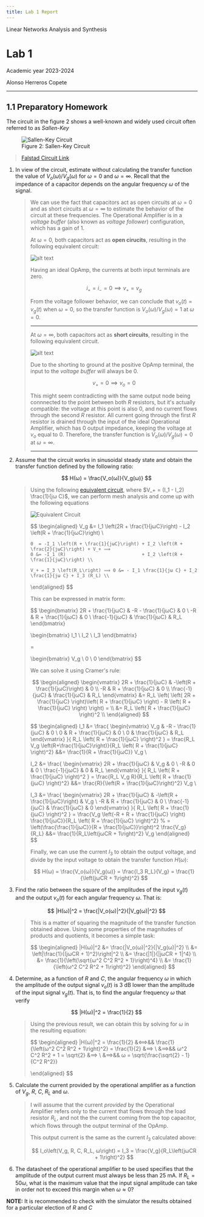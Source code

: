 ```yaml
---
title: Lab 1 Report
---
```


<style>
:root {
    --markdown-font-family: "Times New Roman", Times, serif;
    --markdown-font-size: 10.5pt;
    --vscode-textBlockQuote-border: blue;
}
</style>

<p class="supt1 center">Linear Networks Analysis and Synthesis</p>

# Lab 1

<p class="subt2 center">
Academic year 2023-2024
</p>
<p class="subt2 center">
Alonso Herreros Copete
</p>

---

## 1.1 Preparatory Homework

The circuit in the figure 2 shows a well-known and widely used circuit often referred to as
*Sallen-Key*

<figure> <!-- Sallen-Key Circuit -->
    <img src="./img/fig2.png" alt="Sallen-Key Circuit">
    <figcaption>
        Figure 2: Sallen-Key Circuit
    </figcaption>
</figure>

> [Falstad Circuit Link](https://tinyurl.com/29etbpa6)

1. In view of the circuit, estimate without calculating the transfer function the value of $V_o(ω)/V_g(ω)$ for
   $ω = 0$ and $ω = ∞$. Recall that the impedance of a capacitor depends on the angular frequency $ω$ of the
   signal.

   > We can use the fact that capacitors act as open circuits at $ω = 0$ and as short circuits at $ω = ∞$ to
   > estimate the behavior of the circuit at these frequencies. The Operational Amplifier is in a *voltage
   > buffer* (also known as *voltage follower*) configuration, which has a gain of 1.
   >
   > At $ω = 0$, both capacitors act as **open cirucits**, resulting in the following equivalent circuit:
   >
   > ![alt text](img/fig_1.1.1.1.png)
   >
   > Having an ideal OpAmp, the currents at both input terminals are zero.
   >
   > $$
   > i_+ = i_- = 0  ⟹  v_+ = v_g
   > $$
   >
   > From the voltage follower behavior, we can conclude that $v_o(t) = v_g(t)$ when $ω = 0$, so
   > the transfer function is $V_o(ω)/V_g(ω) = 1$ at $ω = 0$.
   >
   > ---
   >
   > At $ω = ∞$, both capacitors act as **short circuits**, resulting in the following equivalent
   > circuit.
   >
   > ![alt text](img/fig_1.1.1.2.png)
   >
   > Due to the shorting to ground at the positive OpAmp terminal, the input to the *voltage buffer* will
   > always be $0$.
   >
   > $$
   > v_+ = 0 ⟹ v_o = 0
   > $$
   >
   > This might seem contradicting with the same output node being connnected to the point between both $R$
   > resistors, but it's actually compatible: the voltage at this point is also 0, and no current flows
   > through the second $R$ resistor. All current going through the first $R$ resistor is drained through the
   > input of the ideal Operational Amplifier, which has 0 output impedance, keeping the voltage at $v_o$
   > equal to $0$. Therefore, the transfer function is $V_o(ω)/V_g(ω) = 0$ at $ω = ∞$.
   >
   > ---

2. Assume that the circuit works in sinusoidal steady state and obtain the transfer function defined by the
   following ratio:

    $$
    H(ω) = \frac{V_o(ω)}{V_g(ω)}
    $$

    > Using the following [equivalent circuit](https://tinyurl.com/224jqvnv "Falstad circuit"), where $V_+ =
    > (I_1 - I_2) \frac{1}{jω C}$, we can perform mesh analysis and come up with the following equations
    >
    > ![Equivalent Circuit](img/fig_1.1.2.1.drawio.svg)
    >
    > $$
    > \begin{aligned}
    >     V_g &= I_1 \left(2R + \frac{1}{jωC}\right) - I_2 \left(R + \frac{1}{jωC}\right) \\
    >
    >     0  = -I_1 \left(R + \frac{1}{jωC}\right) + I_2 \left(R + \frac{2}{jωC}\right) + V_+ ⟹
    >     0 &= -I_1 (R)                            + I_2 \left(R + \frac{1}{jωC}\right) \\
    >
    >     V_+ = I_3 \left(R_L\right) ⟹ 0 &= - I_1 \frac{1}{jω C} + I_2 \frac{1}{jω C} + I_3 (R_L) \\
    > \end{aligned}
    > $$
    >
    > This can be expressed in matrix form:
    >
    > $$
    > \begin{bmatrix}
    >     2R + \frac{1}{jωC} & -R - \frac{1}{jωC} & 0 \\
    >     -R & R + \frac{1}{jωC} & 0 \\
    >     \frac{-1}{jωC} & \frac{1}{jωC} & R_L
    > \end{bmatrix}
    >
    > \begin{bmatrix}
    >     I_1 \\
    >     I_2 \\
    >     I_3
    > \end{bmatrix}
    >
    > =
    >
    > \begin{bmatrix}
    >     V_g \\
    >     0 \\
    >     0
    > \end{bmatrix}
    > $$
    >
    > We can solve it using Cramer's rule:
    >
    > $$
    > \begin{aligned}
    > \begin{vmatrix}
    >     2R + \frac{1}{jωC} & -\left(R + \frac{1}{jωC}\right) & 0 \\
    >     -R & R + \frac{1}{jωC} & 0 \\
    >     \frac{-1}{jωC} & \frac{1}{jωC} & R_L
    > \end{vmatrix}
    > &= R_L \left(
    >     \left( 2R + \frac{1}{jωC} \right)\left( R + \frac{1}{jωC} \right) -
    >     R \left( R + \frac{1}{jωC} \right)
    > \right) = \\
    > &= R_L \left( R + \frac{1}{jωC} \right)^2  \\
    > \end{aligned}
    > $$
    >
    > $$
    > \begin{aligned}
    > I_1
    > &= \frac{
    >     \begin{vmatrix}
    >         V_g & -R - \frac{1}{jωC} & 0 \\
    >         0 & R + \frac{1}{jωC} & 0 \\
    >         0 & \frac{1}{jωC} & R_L
    >     \end{vmatrix}
    > }{
    >     R_L \left( R + \frac{1}{jωC} \right)^2
    > }
    >   = \frac{R_L V_g \left(R+\frac{1}{jωC}\right)}{R_L \left( R + \frac{1}{jωC} \right)^2}
    > &&= \frac{1}{R + \frac{1}{jωC}} V_g \\
    >
    > I_2
    > &= \frac{
    >     \begin{vmatrix}
    >         2R + \frac{1}{jωC} & V_g & 0 \\
    >         -R & 0 & 0 \\
    >         \frac{-1}{jωC} & 0 & R_L
    >     \end{vmatrix}
    > }{
    >     R_L \left( R + \frac{1}{jωC} \right)^2
    > }
    >   = \frac{R_L V_g R}{R_L \left( R + \frac{1}{jωC} \right)^2}
    > &&= \frac{R}{\left(R + \frac{1}{jωC}\right)^2} V_g \\
    >
    > I_3
    > &= \frac{
    >     \begin{vmatrix}
    >         2R + \frac{1}{jωC} & -\left(R + \frac{1}{jωC}\right) & V_g \\
    >         -R & R + \frac{1}{jωC} & 0 \\
    >         \frac{-1}{jωC} & \frac{1}{jωC} & 0
    >     \end{vmatrix}
    > }{
    >     R_L \left( R + \frac{1}{jωC} \right)^2
    > }
    >   = \frac{V_g \left(-R + R + \frac{1}{jωC} \right) \frac{1}{jωC}}{R_L \left( R + \frac{1}{jωC} \right)^2}
    > %   = \left(\frac{\frac{1}{jωC}}{R + \frac{1}{jωC}}\right)^2 \frac{V_g}{R_L}
    > &&= \frac{1}{R_L\left(jωCR + 1\right)^2} V_g
    > \end{aligned}
    > $$
    >
    > Finally, we can use the current $I_3$ to obtain the output voltage, and divide by the input voltage to
    > obtain the transfer function $H(ω)$:
    >
    > $$
    > H(ω) = \frac{V_o(ω)}{V_g(ω)} = \frac{I_3 R_L}{V_g} = \frac{1}{\left(jωCR + 1\right)^2}
    > $$

3. Find the ratio between the square of the amplitudes of the input $v_g(t)$ and the output $v_o(t)$ for each
   angular frequency $ω$. That is:

    $$
    |H(ω)|^2 = \frac{|V_o(ω)|^2}{|V_g(ω)|^2}
    $$

    > This is a matter of squaring the magnitude of the transfer function obtained above. Using some
    > properties of the magnitudes of products and quotients, it becomes a simple task:
    >
    > $$
    > \begin{aligned}
    >     |H(ω)|^2 &= \frac{|V_o(ω)|^2}{|V_g(ω)|^2} \\
    >     &= \left|\frac{1}{(jωCR + 1)^2}\right|^2 \\
    >     &= \frac{|1|}{|jωCR + 1|^4} \\
    >     &= \frac{1}{\left(\sqrt{ω^2 C^2 R^2 + 1}\right)^4} \\
    >     &= \frac{1}{\left(ω^2 C^2 R^2 + 1\right)^2}
    > \end{aligned}
    > $$

4. Determine, as a function of $R$ and $C$, the angular frequency $ω$ in which the amplitude of the output
   signal $v_o(t)$ is 3 dB lower than the amplitude of the input signal $v_g(t)$. That is, to find the angular
   frequency $ω$ that verify

    $$
    |H(ω)|^2 = \frac{1}{2}
    $$

    > Using the previous result, we can obtain this by solving for $ω$ in the resulting equation:
    >
    > $$
    > \begin{aligned}
    >     |H(ω)|^2 = \frac{1}{2} &⟺&& \frac{1}{\left(ω^2 C^2 R^2 + 1\right)^2} = \frac{1}{2} &⟹ \\
    >     &⟹&& ω^2 C^2 R^2 + 1 = \sqrt{2} &⟹ \\
    >     &⟹&& ω = \sqrt{\frac{\sqrt{2} - 1}{C^2 R^2}}
    >
    > \end{aligned}
    > $$

5. Calculate the current provided by the operational amplifier as a function of $V_g$, $R$, $C$, $R_L$ and
   $ω$.

    > I will assume that the current *provided* by the Operational Amplifier refers only to the current that
    > flows through the load resistor $R_L$, and not the the current coming from the top capacitor, which flows
    > through the output terminal of the OpAmp.
    >
    > This output current is the same as the current $I_3$ calculated above:
    >
    > $$
    > I_o\left(V_g, R, C, R_L, ω\right) = I_3 = \frac{V_g}{R_L\left(jωCR + 1\right)^2}
    > $$

6. The datasheet of the operational amplifier to be used specifies that the amplitude of the output current
   must always be less than 25 mA. If $R_L = 50 ω$, what is the maximum value that the input signal
   amplitude can take in order not to exceed this margin when $ω ≈ 0$?
  
**NOTE:** It is recommended to check with the simulator the results obtained for a particular election of
$R$ and $C$
